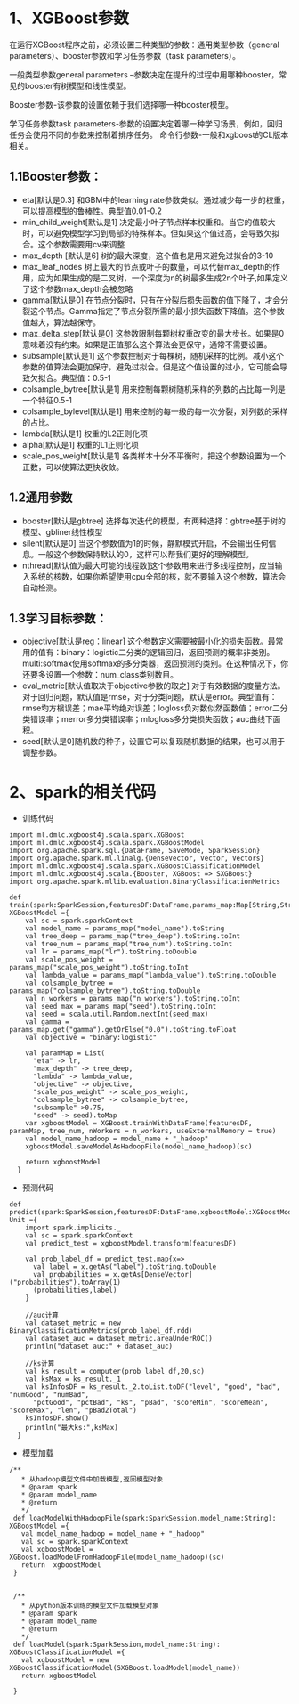 # 1、XGBoost参数
在运行XGBoost程序之前，必须设置三种类型的参数：通用类型参数（general parameters）、booster参数和学习任务参数（task parameters）。

一般类型参数general parameters –参数决定在提升的过程中用哪种booster，常见的booster有树模型和线性模型。

Booster参数-该参数的设置依赖于我们选择哪一种booster模型。

学习任务参数task parameters-参数的设置决定着哪一种学习场景，例如，回归任务会使用不同的参数来控制着排序任务。
命令行参数-一般和xgboost的CL版本相关。
## 1.1Booster参数：
- eta[默认是0.3] 和GBM中的learning rate参数类似。通过减少每一步的权重，可以提高模型的鲁棒性。典型值0.01-0.2
- min_child_weight[默认是1] 决定最小叶子节点样本权重和。当它的值较大时，可以避免模型学习到局部的特殊样本。但如果这个值过高，会导致欠拟合。这个参数需要用cv来调整
- max_depth [默认是6] 树的最大深度，这个值也是用来避免过拟合的3-10
- max_leaf_nodes 树上最大的节点或叶子的数量，可以代替max_depth的作用，应为如果生成的是二叉树，一个深度为n的树最多生成2n个叶子,如果定义了这个参数max_depth会被忽略
- gamma[默认是0] 在节点分裂时，只有在分裂后损失函数的值下降了，才会分裂这个节点。Gamma指定了节点分裂所需的最小损失函数下降值。这个参数值越大，算法越保守。
- max_delta_step[默认是0] 这参数限制每颗树权重改变的最大步长。如果是0意味着没有约束。如果是正值那么这个算法会更保守，通常不需要设置。
- subsample[默认是1] 这个参数控制对于每棵树，随机采样的比例。减小这个参数的值算法会更加保守，避免过拟合。但是这个值设置的过小，它可能会导致欠拟合。典型值：0.5-1
- colsample_bytree[默认是1] 用来控制每颗树随机采样的列数的占比每一列是一个特征0.5-1
- colsample_bylevel[默认是1] 用来控制的每一级的每一次分裂，对列数的采样的占比。
- lambda[默认是1] 权重的L2正则化项
- alpha[默认是1] 权重的L1正则化项
- scale_pos_weight[默认是1] 各类样本十分不平衡时，把这个参数设置为一个正数，可以使算法更快收敛。

## 1.2通用参数
- booster[默认是gbtree]
选择每次迭代的模型，有两种选择：gbtree基于树的模型、gbliner线性模型
- silent[默认是0]
当这个参数值为1的时候，静默模式开启，不会输出任何信息。一般这个参数保持默认的0，这样可以帮我们更好的理解模型。
- nthread[默认值为最大可能的线程数]这个参数用来进行多线程控制，应当输入系统的核数，如果你希望使用cpu全部的核，就不要输入这个参数，算法会自动检测。

## 1.3学习目标参数：
- objective[默认是reg：linear]
这个参数定义需要被最小化的损失函数。最常用的值有：binary：logistic二分类的逻辑回归，返回预测的概率非类别。multi:softmax使用softmax的多分类器，返回预测的类别。在这种情况下，你还要多设置一个参数：num_class类别数目。
- eval_metric[默认值取决于objective参数的取之]
对于有效数据的度量方法。对于回归问题，默认值是rmse，对于分类问题，默认是error。典型值有：rmse均方根误差；mae平均绝对误差；logloss负对数似然函数值；error二分类错误率；merror多分类错误率；mlogloss多分类损失函数；auc曲线下面积。
- seed[默认是0]随机数的种子，设置它可以复现随机数据的结果，也可以用于调整参数。


# 2、spark的相关代码
- 训练代码
```
import ml.dmlc.xgboost4j.scala.spark.XGBoost
import ml.dmlc.xgboost4j.scala.spark.XGBoostModel
import org.apache.spark.sql.{DataFrame, SaveMode, SparkSession}
import org.apache.spark.ml.linalg.{DenseVector, Vector, Vectors}
import ml.dmlc.xgboost4j.scala.spark.XGBoostClassificationModel
import ml.dmlc.xgboost4j.scala.{Booster, XGBoost => SXGBoost}
import org.apache.spark.mllib.evaluation.BinaryClassificationMetrics
```
```
def train(spark:SparkSession,featuresDF:DataFrame,params_map:Map[String,String]): XGBoostModel ={
    val sc = spark.sparkContext
    val model_name = params_map("model_name").toString
    val tree_deep = params_map("tree_deep").toString.toInt
    val tree_num = params_map("tree_num").toString.toInt
    val lr = params_map("lr").toString.toDouble
    val scale_pos_weight = params_map("scale_pos_weight").toString.toInt
    val lambda_value = params_map("lambda_value").toString.toDouble
    val colsample_bytree = params_map("colsample_bytree").toString.toDouble
    val n_workers = params_map("n_workers").toString.toInt
    val seed_max = params_map("seed").toString.toInt
    val seed = scala.util.Random.nextInt(seed_max)
    val gamma = params_map.get("gamma").getOrElse("0.0").toString.toFloat
    val objective = "binary:logistic"

    val paramMap = List(
      "eta" -> lr,
      "max_depth" -> tree_deep,
      "lambda" -> lambda_value,
      "objective" -> objective,
      "scale_pos_weight" -> scale_pos_weight,
      "colsample_bytree" -> colsample_bytree,
      "subsample"->0.75,
      "seed" -> seed).toMap
    var xgboostModel = XGBoost.trainWithDataFrame(featuresDF, paramMap, tree_num, nWorkers = n_workers, useExternalMemory = true)
    val model_name_hadoop = model_name + "_hadoop"
    xgboostModel.saveModelAsHadoopFile(model_name_hadoop)(sc)

    return xgboostModel
  }
```

- 预测代码
```
def predict(spark:SparkSession,featuresDF:DataFrame,xgboostModel:XGBoostModel): Unit ={
    import spark.implicits._
    val sc = spark.sparkContext
    val predict_test = xgboostModel.transform(featuresDF)

    val prob_label_df = predict_test.map{x=>
      val label = x.getAs("label").toString.toDouble
      val probabilities = x.getAs[DenseVector]("probabilities").toArray(1)
      (probabilities,label)
    }

    //auc计算
    val dataset_metric = new BinaryClassificationMetrics(prob_label_df.rdd)
    val dataset_auc = dataset_metric.areaUnderROC()
    println("dataset auc:" + dataset_auc)

    //ks计算
    val ks_result = computer(prob_label_df,20,sc)
    val ksMax = ks_result._1
    val ksInfosDF = ks_result._2.toList.toDF("level", "good", "bad", "numGood", "numBad",
      "pctGood", "pctBad", "ks", "pBad", "scoreMin", "scoreMean", "scoreMax", "len", "pBad2Total")
    ksInfosDF.show()
    println("最大ks:",ksMax)
  }
```

- 模型加载

```
/**
   * 从hadoop模型文件中加载模型,返回模型对象
   * @param spark
   * @param model_name
   * @return
   */
 def loadModelWithHadoopFile(spark:SparkSession,model_name:String): XGBoostModel ={
   val model_name_hadoop = model_name + "_hadoop"
   val sc = spark.sparkContext
   val xgboostModel = XGBoost.loadModelFromHadoopFile(model_name_hadoop)(sc)
   return  xgboostModel
 }


 /**
   * 从python版本训练的模型文件加载模型对象
   * @param spark
   * @param model_name
   * @return
   */
 def loadModel(spark:SparkSession,model_name:String): XGBoostClassificationModel ={
   val xgboostModel = new XGBoostClassificationModel(SXGBoost.loadModel(model_name))
   return xgboostModel

 }

```
